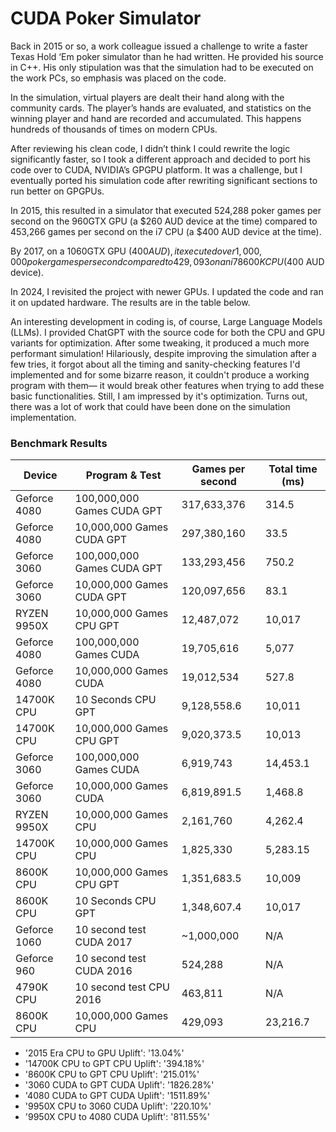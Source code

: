 # CUDA Poker Simulator

Back in 2015 or so, a work colleague issued a challenge to write a faster Texas Hold ‘Em poker simulator than he had written. He provided his source in C++. His only stipulation was that the simulation had to be executed on the work PCs, so emphasis was placed on the code.

In the simulation, virtual players are dealt their hand along with the community cards. The player’s hands are evaluated, and statistics on the winning player and hand are recorded and accumulated. This happens hundreds of thousands of times on modern CPUs.

After reviewing his clean code, I didn’t think I could rewrite the logic significantly faster, so I took a different approach and decided to port his code over to CUDA, NVIDIA’s GPGPU platform. It was a challenge, but I eventually ported his simulation code after rewriting significant sections to run better on GPGPUs.

In 2015, this resulted in a simulator that executed 524,288 poker games per second on the 960GTX GPU (a $260 AUD device at the time) compared to 453,266 games per second on the i7 CPU (a $400 AUD device at the time).

By 2017, on a 1060GTX GPU ($400 AUD), it executed over 1,000,000 poker games per second compared to 429,093 on an i7 8600K CPU ($400 AUD device).

In 2024, I revisited the project with newer GPUs. I updated the code and ran it on updated hardware. The results are in the table below.

An interesting development in coding is, of course, Large Language Models (LLMs). I provided ChatGPT with the source code for both the CPU and GPU variants for optimization. After some tweaking, it produced a much more performant simulation! Hilariously, despite improving the simulation after a few tries, it forgot about all the timing and sanity-checking features I'd implemented and for some bizarre reason, it couldn't produce a working program with them— it would break other features when trying to add these basic functionalities. Still, I am impressed by it's optimization. Turns out, there was a lot of work that could have been done on the simulation implementation.

### Benchmark Results

| Device         | Program & Test               | Games per second       | Total time (ms) |
|----------------|------------------------------|------------------------|-----------------|
| Geforce 4080   | 100,000,000 Games CUDA GPT   | 317,633,376            | 314.5           |
| Geforce 4080   | 10,000,000 Games CUDA GPT    | 297,380,160            | 33.5            |
| Geforce 3060   | 100,000,000 Games CUDA GPT   | 133,293,456            | 750.2           |
| Geforce 3060   | 10,000,000 Games CUDA GPT    | 120,097,656            | 83.1            |
| RYZEN 9950X    | 10,000,000 Games CPU GPT     | 12,487,072             | 10,017          |
| Geforce 4080   | 100,000,000 Games CUDA       | 19,705,616             | 5,077           |
| Geforce 4080   | 10,000,000 Games CUDA        | 19,012,534             | 527.8           |
| 14700K CPU     | 10 Seconds CPU GPT           | 9,128,558.6            | 10,011          |
| 14700K CPU     | 10,000,000 Games CPU GPT     | 9,020,373.5            | 10,013          |
| Geforce 3060   | 100,000,000 Games CUDA       | 6,919,743              | 14,453.1        |
| Geforce 3060   | 10,000,000 Games CUDA        | 6,819,891.5            | 1,468.8         |
| RYZEN 9950X    | 10,000,000 Games CPU         | 2,161,760              | 4,262.4         |
| 14700K CPU     | 10,000,000 Games CPU         | 1,825,330              | 5,283.15        |
| 8600K CPU      | 10,000,000 Games CPU GPT     | 1,351,683.5            | 10,009          |
| 8600K CPU      | 10 Seconds CPU GPT           | 1,348,607.4            | 10,017          |
| Geforce 1060   | 10 second test CUDA 2017     | ~1,000,000             | N/A             |
| Geforce 960    | 10 second test CUDA 2016     | 524,288                | N/A             |
| 4790K CPU      | 10 second test CPU  2016     | 463,811                | N/A             |
| 8600K CPU      | 10,000,000 Games CPU         | 429,093                | 23,216.7        |


- '2015 Era CPU to GPU Uplift': '13.04%'
- '14700K CPU to GPT CPU Uplift': '394.18%'
- '8600K CPU to GPT CPU Uplift': '215.01%'
- '3060 CUDA to GPT CUDA Uplift': '1826.28%'
- '4080 CUDA to GPT CUDA Uplift': '1511.89%'
- '9950X CPU to 3060 CUDA Uplift': '220.10%'
- '9950X CPU to 4080 CUDA Uplift': '811.55%'